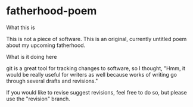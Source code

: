 # fatherhood-poem

What this is

This is not a piece of software. This is an original, currently untitled poem about my upcoming fatherhood.

What is it doing here

git is a great tool for tracking changes to software, so I thought, "Hmm, it would be really useful for writers as well because works of writing go through several drafts and revisions."

If you would like to revise suggest revisions, feel free to do so, but please use the "revision" branch.
